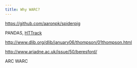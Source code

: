 ```yaml
---
title: Why WARC?
---
```


https://github.com/aaronpk/spiderpig

PANDAS, [HTTrack](https://en.wikipedia.org/wiki/HTTrack)

http://www.dlib.org/dlib/january06/thompson/01thompson.html

http://www.ariadne.ac.uk/issue/50/beresford/ 

ARC
WARC
